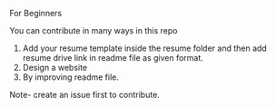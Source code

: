 For Beginners

You can contribute in many ways in this repo

1. Add your resume template inside the resume folder and then add resume drive link in readme file as given format.
2. Design a website 
3. By improving readme file.

Note- create an issue first to contribute.
